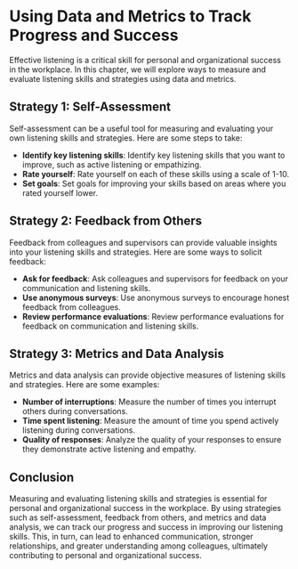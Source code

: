 Using Data and Metrics to Track Progress and Success
=========================================================================================================================

Effective listening is a critical skill for personal and organizational success in the workplace. In this chapter, we will explore ways to measure and evaluate listening skills and strategies using data and metrics.

Strategy 1: Self-Assessment
---------------------------

Self-assessment can be a useful tool for measuring and evaluating your own listening skills and strategies. Here are some steps to take:

* **Identify key listening skills**: Identify key listening skills that you want to improve, such as active listening or empathizing.
* **Rate yourself**: Rate yourself on each of these skills using a scale of 1-10.
* **Set goals**: Set goals for improving your skills based on areas where you rated yourself lower.

Strategy 2: Feedback from Others
--------------------------------

Feedback from colleagues and supervisors can provide valuable insights into your listening skills and strategies. Here are some ways to solicit feedback:

* **Ask for feedback**: Ask colleagues and supervisors for feedback on your communication and listening skills.
* **Use anonymous surveys**: Use anonymous surveys to encourage honest feedback from colleagues.
* **Review performance evaluations**: Review performance evaluations for feedback on communication and listening skills.

Strategy 3: Metrics and Data Analysis
-------------------------------------

Metrics and data analysis can provide objective measures of listening skills and strategies. Here are some examples:

* **Number of interruptions**: Measure the number of times you interrupt others during conversations.
* **Time spent listening**: Measure the amount of time you spend actively listening during conversations.
* **Quality of responses**: Analyze the quality of your responses to ensure they demonstrate active listening and empathy.

Conclusion
----------

Measuring and evaluating listening skills and strategies is essential for personal and organizational success in the workplace. By using strategies such as self-assessment, feedback from others, and metrics and data analysis, we can track our progress and success in improving our listening skills. This, in turn, can lead to enhanced communication, stronger relationships, and greater understanding among colleagues, ultimately contributing to personal and organizational success.
